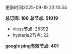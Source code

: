 更新时间2025-09-19 23:10:54

**总订阅: 188**
**总节点: 51019**
- vless节点: 25392
- hysteria2节点: 22

**google ping有效节点: 401**

